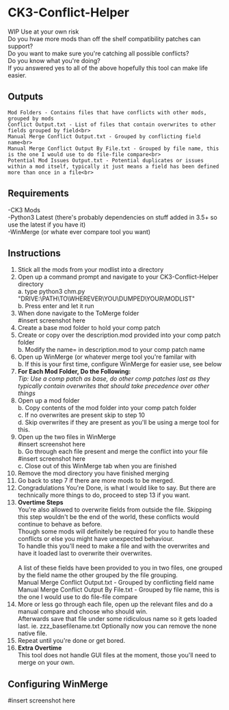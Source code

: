 # CK3-Conflict-Helper
WIP Use at your own risk<br>
Do you hvae more mods than off the shelf compatibility patches can support?<br>
Do you want to make sure you're catching all possible conflicts?<br>
Do you know what you're doing?<br>
If you answered yes to all of the above hopefully this tool can make life easier.<br>
## Outputs
    Mod Folders - Contains files that have conflicts with other mods, grouped by mods
    Conflict Output.txt - List of files that contain overwrites to other fields grouped by field<br>
    Manual Merge Conflict Output.txt - Grouped by conflicting field name<br>
    Manual Merge Conflict Output By File.txt - Grouped by file name, this is the one I would use to do file-file compare<br>
    Potential Mod Issues Output.txt - Potential duplicates or issues within a mod itself, typically it just means a field has been defined more than once in a file<br>
## Requirements
-CK3 Mods<br>
-Python3 Latest (there's probably dependencies on stuff added in 3.5+ so use the latest if you have it)<br>
-WinMerge (or whate ever compare tool you want)<br>
<p></p>

## Instructions
1. Stick all the mods from your modlist into a directory<br>
2. Open up a command prompt and navigate to your CK3-Conflict-Helper directory<br>
    a. type python3 chm.py "DRIVE:\PATH\TO\WHEREVER\YOU\DUMPED\YOUR\MODLIST"<br>
    b. Press enter and let it run<br>
3. When done navigate to the ToMerge folder<br>
#insert screenshot here<br>
4. Create a base mod folder to hold your comp patch<br>
5. Create or copy over the description.mod provided into your comp patch folder<br>
    b. Modify the name= in description.mod to your comp patch name<br>
6. Open up WinMerge (or whatever merge tool you're familar with<br>
    b. If this is your first time, configure WinMerge for easier use, see below<br>
7. <b>For Each Mod Folder, Do the Following:</b><br>
<i>Tip: Use a comp patch as base, do other comp patches last as they typically contain overwrites that should take precedence over other things</i><br>
8. Open up a mod folder<br>
    b.  Copy contents of the mod folder into your comp patch folder<br>
    c. If no overwrites are present skip to step 10<br>
    d. Skip overwrites if they are present as you'll be using a merge tool for this.<br>
9. Open up the two files in WinMerge<br>
#insert screenshot here<br>
    b. Go through each file present and merge the conflict into your file<br>
        #insert screenshot here<br>
    c. Close out of this WinMerge tab when you are finished<br>
10. Remove the mod directory you have finished merging <br>
11. Go back to step 7 if there are more mods to be merged.<br>
12. Congradulations You're Done, is what I would like to say.  But there are technically more things to do, proceed to step 13 if you want.<br>
13. <b>Overtime Steps</b><br>
    You're also allowed to overwrite fields from outside the file.  Skipping this step wouldn't be the end of the world, these conflicts would continue to behave as before.<br>
    Though some mods will definitely be required for you to handle these conflicts or else you might have unexpected behaviour.<br>
    To handle this you'll need to make a file and with the overwrites and have it loaded last to overwrite their overwrites.<br><br>
    A list of these fields have been provided to you in two files, one grouped by the field name the other grouped by the file grouping.<br>
    Manual Merge Conflict Output.txt - Grouped by conflicting field name<br>
    Manual Merge Conflict Output By File.txt - Grouped by file name, this is the one I would use to do file-file compare<br>
15. More or less go through each file, open up the relevant files and do a manual compare and choose who should win.<br>
    Afterwards save that file under some ridiculous name so it gets loaded last. ie. zzz_basefilename.txt
    Optionally now you can remove the none native file.
17. Repeat until you're done or get bored.
18. <b>Extra Overtime</b><br>
    This tool does not handle GUI files at the moment, those you'll need to merge on your own.

## Configuring WinMerge
#insert screenshot here<br>
